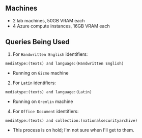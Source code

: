 
## Machines

- 2 lab machines, 50GB VRAM each
- 4 Azure compute instances, 16GB VRAM each

## Queries Being Used

1. For `Handwritten English` identifiers:
```
mediatype:(texts) and language:(Handwritten English)
```
- Running on `Gizmo` machine

2. For `Latin` identifiers:
```
mediatype:(texts) and language:(Latin)
```
- Running on `Gremlin` machine

4. For `Office Document` identifiers:
```
mediatype:(texts) and collection:(nationalsecurityarchive)
```
- This process is on hold; I'm not sure when I'll get to them. 